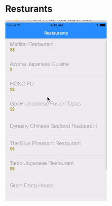 # Resturants
![alt tag](https://github.com/tolyasjar/Resturants/blob/master/Restaurant.gif?raw=true)
